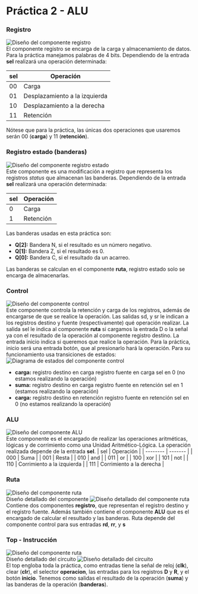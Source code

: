 # Práctica 2 - ALU

### Registro
![Diseño del componente registro](/P1%20-%20Sumador%20de%20registros/registro.png)
<br>El componente registro se encarga de la carga y almacenamiento de datos. Para la práctica manejamos palabras de 4 bits.
Dependiendo de la entrada **sel** realizará una operación determinada:

| sel | Operación |
| -------- | ------- |
| 00 | Carga |
| 01 | Desplazamiento a la izquierda |
| 10 | Desplazamiento a la derecha |
| 11 | Retención |

Nótese que para la práctica, las únicas dos operaciones que usaremos serán 00 (**carga**) y 11 (**retención**).

### Registro estado (banderas)
![Diseño del componente registro estado](/P1%20-%20Sumador%20de%20registros/registro_estado.png)
<br>Este componente es una modificación a registro que representa los registros *status* que almacenan las banderas.
Dependiendo de la entrada **sel** realizará una operación determinada:

| sel | Operación |
| -------- | ------- |
| 0 | Carga |
| 1 | Retención |

Las banderas usadas en esta práctica son:
* **Q[2]:** Bandera N, si el resultado es un número negativo.
* **Q[1]:** Bandera Z, si el resultado es 0.
* **Q[0]:** Bandera C, si el resultado da un acarreo.

Las banderas se calculan en el componente **ruta**, registro estado solo se encarga de almacenarlas.

### Control
![Diseño del componente control](/P1%20-%20Sumador%20de%20registros/control.png)
<br>Este componente controla la retención y carga de los registros, además de encargarse de que se realice la operación.
Las salidas sd, y sr le indican a los registros destino y fuente (respectivamente) qué operación realizar.
La salida sel le indica al componente **ruta** si cargamos la entrada D o la señal ya con el resultado de la operación al componente registro destino.
La entrada inicio indica si queremos que realice la operación. Para la práctica, inicio será una entrada botón, que al presionarlo hará la operación.
Para su funcionamiento usa transiciones de estados:<br>
![Diagrama de estados del componente control](/P1%20-%20Sumador%20de%20registros/control_estados.png)
* **carga:**
registro destino en carga
registro fuente en carga
sel en 0 (no estamos realizando la operación)
* **suma:**
registro destino en carga
registro fuente en retención
sel en 1 (estamos realizando la operación)
* **carga:**
registro destino en retención
registro fuente en retención
sel en 0 (no estamos realizando la operación)

### ALU
![Diseño del componente ALU](/P2%20-%20ALU/ALU.png)
<br>Este componente es el encargado de realizar las operaciones aritméticas, lógicas y de corrimiento como una Unidad Aritmético-Lógica.
La operación realizada depende de la entrada **sel**.
| sel | Operación |
| -------- | ------- |
| 000 | Suma |
| 001 | Resta |
| 010 | and |
| 011 | or |
| 100 | xor |
| 101 | not |
| 110 | Corrimiento a la izquierda |
| 111 | Corrimiento a la derecha |

### Ruta
![Diseño del componente ruta](/P2%20-%20ALU/ruta_1.png)
<br>Diseño detallado del componente
![Diseño detallado del componente ruta](/P2%20-%20ALU/ruta_2.png)
<br>
Contiene dos componentes **registro**, que representan el registro destino y el registro fuente. Además también contiene el componente **ALU** que es el encargado de calcular el resultado y las banderas.
Ruta depende del componente control para sus entradas **rd**, **rr**, y **s**

### Top - Instrucción
![Diseño del componente ruta](/P2%20-%20ALU/top_instruccion_1.png)
<br>Diseño detallado del circuito
![Diseño detallado del circuito](/P2%20-%20ALU/top_instruccion_2.png)
<br>El top engloba toda la práctica, como entradas tiene la señal de reloj (**clk**), clear (**clr**), el selector **operacion**, las entradas para los registros **D** y **R**, y el botón **inicio**.
Tenemos como salidas el resultado de la operación (**suma**) y las banderas de la operación (**banderas**).